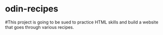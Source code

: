 # odin-recipes
#This project is going to be sued to practice HTML skills and build a website that goes through various recipes.